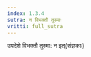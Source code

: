 ```yaml
---
index: 1.3.4
sutra: न विभक्तौ तुस्माः
vritti: full_sutra
---
```


उपदेशे विभक्तौ तुस्मा: न इत्(संज्ञकाः)